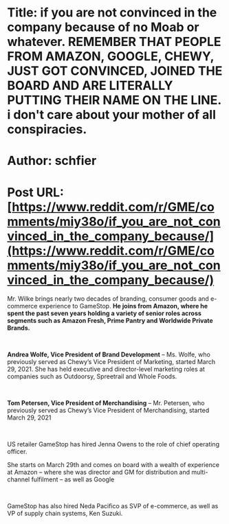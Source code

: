 # Title: if you are not convinced in the company because of no Moab or whatever. REMEMBER THAT PEOPLE FROM AMAZON, GOOGLE, CHEWY, JUST GOT CONVINCED, JOINED THE BOARD AND ARE LITERALLY PUTTING THEIR NAME ON THE LINE. i don't care about your mother of all conspiracies.
# Author: schfier
# Post URL: [https://www.reddit.com/r/GME/comments/miy38o/if_you_are_not_convinced_in_the_company_because/](https://www.reddit.com/r/GME/comments/miy38o/if_you_are_not_convinced_in_the_company_because/)


 Mr. Wilke brings nearly two decades of branding, consumer goods and e-commerce experience to GameStop. **He joins from Amazon, where he spent the past seven years holding a variety of senior roles across segments such as Amazon Fresh, Prime Pantry and Worldwide Private Brands.** 

&#x200B;

 **Andrea Wolfe, Vice President of Brand Development** – Ms. Wolfe, who previously served as Chewy’s Vice President of Marketing, started March 29, 2021. She has held executive and director-level marketing roles at companies such as Outdoorsy, Spreetrail and Whole Foods. 

&#x200B;

 **Tom Petersen, Vice President of Merchandising** – Mr. Petersen, who previously served as Chewy’s Vice President of Merchandising, started March 29, 2021 

&#x200B;

 

US retailer GameStop has hired Jenna Owens to the role of chief operating officer.

She starts on March 29th and comes on board with a wealth of experience at Amazon – where she was director and GM for distribution and multi-channel fulfilment – as well as Google

&#x200B;

 GameStop has also hired Neda Pacifico as SVP of e-commerce, as well as VP of supply chain systems, Ken Suzuki.
